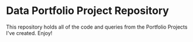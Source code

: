 # Data Portfolio Project Repository
This repository holds all of the code and queries from the Portfolio Projects I've created. Enjoy!
